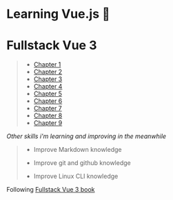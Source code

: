 # Learning Vue.js :tada:

# Fullstack Vue 3

> - [Chapter 1](/../../tree/chapter-1/CHAPTER1.MD)
> - [Chapter 2](/../../tree/chapter-2/CHAPTER2.MD)
> - [Chapter 3](/../../tree/chapter-3/CHAPTER3.MD)
> - [Chapter 4](/../../tree/chapter-4/CHAPTER4.MD)
> - [Chapter 5](/../../tree/chapter-5/CHAPTER5.MD)
> - [Chapter 6](/../../tree/chapter-6/CHAPTER6.MD)
> - [Chapter 7](/../../tree/chapter-7/CHAPTER7.MD)
> - [Chapter 8](/../../tree/chapter-8/CHAPTER8.MD)
> - [Chapter 9](/../../tree/chapter-9/CHAPTER9.MD)


_Other skills i'm learning and improving in the meanwhile_

>  - Improve Markdown knowledge 
> 
> - Improve git and github knowledge
>
> - Improve Linux CLI knowledge

Following [Fullstack Vue 3 book](https://www.newline.co/vue) 


